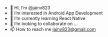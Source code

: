 - 👋 Hi, I’m @jainv823
- 👀 I’m interested in Android App Development
- 🌱 I’m currently learning React Native
- 💞️ I’m looking to collaborate on ...
- 📫 How to reach me jainv823@gmail.com

<!---
jainv823/jainv823 is a ✨ special ✨ repository because its `README.md` (this file) appears on your GitHub profile.
You can click the Preview link to take a look at your changes.
--->
